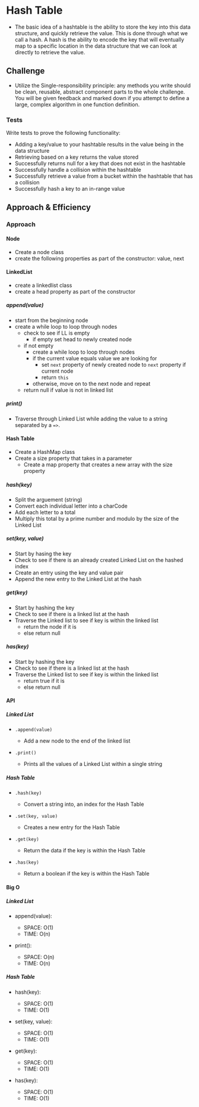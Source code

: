 # Hash Table
<!-- Short summary or background information -->
- The basic idea of a hashtable is the ability to store the key into this data structure, and quickly retrieve the value. This is done through what we call a hash. A hash is the ability to encode the key that will eventually map to a specific location in the data structure that we can look at directly to retrieve the value.

## Challenge
<!-- Description of the challenge -->
- Utilize the Single-responsibility principle: any methods you write should be clean, reusable, abstract component parts to the whole challenge. You will be given feedback and marked down if you attempt to define a large, complex algorithm in one function definition.

### Tests

Write tests to prove the following functionality:

- Adding a key/value to your hashtable results in the value being in the data structure
- Retrieving based on a key returns the value stored
- Successfully returns null for a key that does not exist in the hashtable
- Successfully handle a collision within the hashtable
- Successfully retrieve a value from a bucket within the hashtable that has a collision
- Successfully hash a key to an in-range value

## Approach & Efficiency
<!-- What approach did you take? Why? What is the Big O space/time for this approach? -->
### Approach

#### Node

- Create a node class
- create the following properties as part of the constructor: value, next

#### LinkedList

- create a linkedlist class
- create a head property as part of the constructor

##### append(value)

- start from the beginning node
- create a while loop to loop through nodes
  - check to see if LL is empty
    - if empty set head to newly created node
  - if not empty
    - create a while loop to loop through nodes
    - if the current value equals value we are looking for
      - set `next` property of newly created node to `next` property if current node
      - return `this`
    - otherwise, move on to the next node and repeat
  - return null if value is not in linked list

##### print()

- Traverse through Linked List while adding the value to a string separated by a `=>`.

#### Hash Table

- Create a HashMap class
- Create a size property that takes in a parameter
  - Create a map property that creates a new array with the size property

##### hash(key)

- Split the arguement (string)
- Convert each individual letter into a charCode
- Add each letter to a total
- Multiply this total by a prime number and modulo by the size of the Linked List

##### set(key, value)

- Start by hasing the key
- Check to see if there is an already created Linked List on the hashed index
- Create an entry using the key and value pair
- Append the new entry to the Linked List at the hash

##### get(key)

- Start by hashing the key
- Check to see if there is a linked list at the hash
- Traverse the Linked list to see if key is within the linked list
  - return the node if it is
  - else return null

##### has(key)
  
- Start by hashing the key
- Check to see if there is a linked list at the hash
- Traverse the Linked list to see if key is within the linked list
  - return true if it is
  - else return null

  
#### API
<!-- Description of each method publicly available to your Linked List -->

##### Linked List

- `.append(value)`
  - Add a new node to the end of the linked list

- `.print()`
  - Prints all the values of a Linked List within a single string

##### Hash Table

- `.hash(key)`
  - Convert a string into, an index for the Hash Table

- `.set(key, value)`
  - Creates a new entry for the Hash Table

- `.get(key)`
  - Return the data if the key is within the Hash Table

- `.has(key)`
  - Return a boolean if the key is within the Hash Table

#### Big O

##### Linked List

- append(value):
  - SPACE: O(1)
  - TIME: O(n)

- print():
  - SPACE: O(n)
  - TIME: O(n)

##### Hash Table

- hash(key):
  - SPACE: O(1)
  - TIME: O(1)

- set(key, value):
  - SPACE: O(1)
  - TIME: O(1)

- get(key):
  - SPACE: O(1)
  - TIME: O(1)

- has(key):
  - SPACE: O(1)
  - TIME: O(1)
